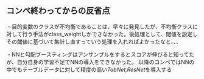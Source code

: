 ## コンペ終わってからの反省点
・目的変数のクラスが不均衡であることは、早々に発見したが、不均衡クラスに対して行う手法がclass_weightしかできなかった。後処理として、閾値を設定しその閾値に基づいて集計し直すっていう処理を入れればよかったなと、、、

・NNと勾配ブースティングはアンサンブルをするとスコアが伸びると知ってたが、自分自身の学習不足でNNの導入をできなかった。
以降のコンペではNNの中でもテーブルデータに対して精度の高い*TabNet,ResNet*を導入する
